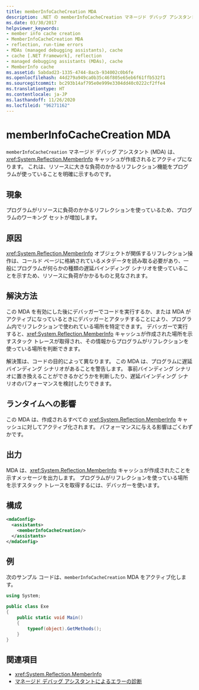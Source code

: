 ```yaml
---
title: memberInfoCacheCreation MDA
description: .NET の memberInfoCacheCreation マネージド デバッグ アシスタント (MDA) について説明します。これは、MemberInfo キャッシュの作成時にアクティブ化されます。
ms.date: 03/30/2017
helpviewer_keywords:
- member info cache creation
- MemberInfoCacheCreation MDA
- reflection, run-time errors
- MDAs (managed debugging assistants), cache
- cache [.NET Framework], reflection
- managed debugging assistants (MDAs), cache
- MemberInfo cache
ms.assetid: 5abdad23-1335-4744-8acb-934002c0b6fe
ms.openlocfilehash: 44d279a949ca0b35c46f805e65eb6f61ffb532f1
ms.sourcegitcommit: bc293b14af795e0e999e3304dd40c0222cf2ffe4
ms.translationtype: HT
ms.contentlocale: ja-JP
ms.lasthandoff: 11/26/2020
ms.locfileid: "96271162"
---
```

# <a name="memberinfocachecreation-mda"></a>memberInfoCacheCreation MDA

`memberInfoCacheCreation` マネージド デバッグ アシスタント (MDA) は、<xref:System.Reflection.MemberInfo> キャッシュが作成されるとアクティブになります。 これは、リソースに大きな負荷のかかるリフレクション機能をプログラムが使っていることを明確に示すものです。  
  
## <a name="symptoms"></a>現象  

 プログラムがリソースに負荷のかかるリフレクションを使っているため、プログラムのワーキング セットが増加します。  
  
## <a name="cause"></a>原因  

 <xref:System.Reflection.MemberInfo> オブジェクトが関係するリフレクション操作は、コールド ページに格納されているメタデータを読み取る必要があり、一般にプログラムが何らかの種類の遅延バインディング シナリオを使っていることを示すため、リソースに負荷がかかるものと見なされます。  
  
## <a name="resolution"></a>解決方法  

 この MDA を有効にした後にデバッガーでコードを実行するか、または MDA がアクティブになっているときにデバッガーとアタッチすることにより、プログラム内でリフレクションで使われている場所を特定できます。 デバッガーで実行すると、<xref:System.Reflection.MemberInfo> キャッシュが作成された場所を示すスタック トレースが取得され、その情報からプログラムがリフレクションを使っている場所を判断できます。  
  
 解決策は、コードの目的によって異なります。 この MDA は、プログラムに遅延バインディング シナリオがあることを警告します。 事前バインディング シナリオに置き換えることができるかどうかを判断したり、遅延バインディング シナリオのパフォーマンスを検討したりできます。  
  
## <a name="effect-on-the-runtime"></a>ランタイムへの影響  

 この MDA は、作成されるすべての <xref:System.Reflection.MemberInfo> キャッシュに対してアクティブ化されます。 パフォーマンスに与える影響はごくわずかです。  
  
## <a name="output"></a>出力  

 MDA は、<xref:System.Reflection.MemberInfo> キャッシュが作成されたことを示すメッセージを出力します。 プログラムがリフレクションを使っている場所を示すスタック トレースを取得するには、デバッガーを使います。  
  
## <a name="configuration"></a>構成  
  
```xml  
<mdaConfig>  
  <assistants>  
    <memberInfoCacheCreation/>  
  </assistants>  
</mdaConfig>  
```  
  
## <a name="example"></a>例  

 次のサンプル コードは、`memberInfoCacheCreation` MDA をアクティブ化します。  
  
```csharp
using System;  
  
public class Exe  
{  
    public static void Main()  
    {  
        typeof(object).GetMethods();  
    }  
}  
```  
  
## <a name="see-also"></a>関連項目

- <xref:System.Reflection.MemberInfo>
- [マネージド デバッグ アシスタントによるエラーの診断](diagnosing-errors-with-managed-debugging-assistants.md)
